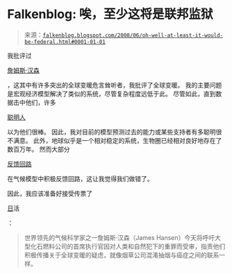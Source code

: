 <!--yml

category: 未分类

date: 2024-05-12 23:12:20

-->

# Falkenblog: 唉，至少这将是联邦监狱

> 来源：[`falkenblog.blogspot.com/2008/06/oh-well-at-least-it-would-be-federal.html#0001-01-01`](http://falkenblog.blogspot.com/2008/06/oh-well-at-least-it-would-be-federal.html#0001-01-01)

我批评过

[詹姆斯·汉森](http://falkenblog.blogspot.com/2008/05/who-is-james-hanson.html)

，这其中有许多突出的全球变暖危言耸听者，我批评了全球变暖。 我的主要问题是宏观经济模型解决了类似的系统，尽管复杂程度远低于此。 尽管如此，直到数据击中他们，许多

[聪明人](http://falkenblog.blogspot.com/2008/05/lesson-of-don-patinkin-on-global.html)

以为他们很棒。 因此，我对目前的模型预测过去的能力或某些支持者有多聪明很不满意。 此外，地球似乎是一个相对稳定的系统，生物圈已经相对良好地存在了数百万年。 然而大部分

[反馈回路](http://falkenblog.blogspot.com/2008/05/skeptic-magazine-pokes-holes-in-global.html)

在气候模型中积极反馈回路，这让我觉得我们做错了。

因此，我应该准备好接受传票了

[日](http://www.guardian.co.uk/environment/2008/jun/23/fossilfuels.climatechange)活

：

> 世界领先的气候科学家之一詹姆斯·汉森（James Hansen）今天将呼吁大型化石燃料公司的首席执行官因对人类和自然犯下的重罪而受审，指责他们积极传播关于全球变暖的疑虑，就像烟草公司混淆抽烟与癌症之间的联系一样。
